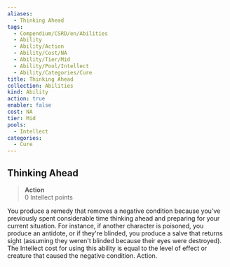 ```yaml
---
aliases:
  - Thinking Ahead
tags:
  - Compendium/CSRD/en/Abilities
  - Ability
  - Ability/Action
  - Ability/Cost/NA
  - Ability/Tier/Mid
  - Ability/Pool/Intellect
  - Ability/Categories/Cure
title: Thinking Ahead
collection: Abilities
kind: Ability
action: true
enabler: false
cost: NA
tier: Mid
pools:
  - Intellect
categories:
  - Cure
---
```

## Thinking Ahead  
>**Action**  
>0 Intellect points
  
You produce a remedy that removes a negative condition because you've previously spent considerable time thinking ahead and preparing for your current situation. For instance, if another character is poisoned, you produce an antidote, or if they're blinded, you produce a salve that returns sight (assuming they weren't blinded because their eyes were destroyed). The Intellect cost for using this ability is equal to the level of effect or creature that caused the negative condition. Action.